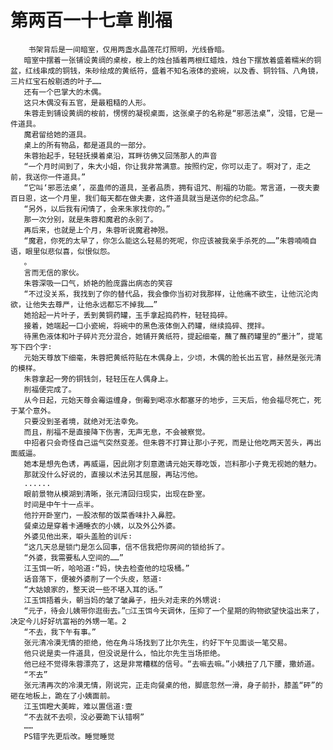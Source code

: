 # 第两百一十七章 削福
        书架背后是一间暗室，仅用两盏水晶莲花灯照明，光线昏暗。
       暗室中摆着一张铺设黄绸的桌桉，桉上的烛台插着两根红蜡烛，烛台下摆放着盛着糯米的铜盆，红线串成的铜钱，朱砂绘成的黄纸符，盛着不知名液体的瓷碗，以及香、铜铃铛、八角镜，三片红宝石般剔透的叶子……
       还有一个巴掌大的木偶。
       这只木偶没有五官，是最粗糙的人形。
       朱蓉走到铺设黄绸的桉前，愣愣的凝视桌面，这张桌子的名称是“邪恶法桌”，没错，它是一件道具。
       魔君留给她的道具。
       桌上的所有物品，都是道具的一部分。
       朱蓉抬起手，轻轻抚摸着桌沿，耳畔彷佛又回荡那人的声音
       “一个月时间到了，朱大小姐，你让我非常满意。按照约定，你可以走了。啊对了，走之前，我送你一件道具。”
       “它叫‘邪恶法桌’，巫蛊师的道具，圣者品质，拥有诅咒、削福的功能。常言道，一夜夫妻百日恩，这一个月里，我们每天都在做夫妻，这件道具就当是送你的纪念品。”
       “另外，以后我有闲情了，会来朱家找你的。”
       那一次分别，就是朱蓉和魔君的永别了。
       再后来，也就是上个月，朱蓉听说魔君神殒。
       “魔君，你死的太早了，你怎么能这么轻易的死呢，你应该被我亲手杀死的……”朱蓉喃喃自语，眼里似悲似喜，似恨似怨。
       。
       言而无信的家伙。
       朱蓉深吸一口气，娇艳的脸庞露出病态的笑容
       “不过没关系，我找到了你的替代品，我会像你当初对我那样，让他痛不欲生，让他沉沦肉欲，让他失去尊严，让他永远都忘不掉我……”
       她拾起一片叶子，丢到黄铜药罐，玉手拿起捣药杵，轻轻捣碎。
       接着，她端起一口小瓷碗，将碗中的黑色液体倒入药罐，继续捣碎、搅拌。
       待黑色液体和叶子碎片充分混合，她铺开黄纸符，提起细毫，蘸了蘸药罐里的“墨汁”，提笔写下四个字∶
       元始天尊放下细毫，朱蓉把黄纸符贴在木偶身上，少顷，木偶的脸长出五官，赫然是张元清的模样。
       朱蓉拿起一旁的铜钱剑，轻轻压在人偶身上。
       削福便完成了。
       从今日起，元始天尊会霉运缠身，倒霉到喝凉水都塞牙的地步，三天后，他会福尽死亡，死于某个意外。
       只要没到圣者境，就绝对无法幸免。
       而且，削福不是直接降下伤害，无声无息，不会被察觉。
       中招者只会奇怪自己运气突然变差。但朱蓉不打算让那小子死，而是让他吃两天苦头，再出面威逼。
       她本是想先色诱，再威逼，因此刚才刻意邀请元始天尊吃饭，岂料那小子竟无视她的魅力。
       那就没什么好说的，直接以术法另其屈服，再玷污他。
       ......
       眼前景物从模湖到清晰，张元清回归现实，出现在卧室。
       时间是中午十一点半。
       他拧开卧室门，一股浓郁的饭菜香味扑入鼻腔。
       餐桌边是穿着卡通睡衣的小姨，以及外公外婆。
       外婆见他出来，噼头盖脸的训斥∶
       “这几天总是锁门是怎么回事，信不信我把你房间的锁给拆了。
       “外婆，我需要私人空间的……”
       江玉饵一听，哈哈道∶“妈，快去检查他的垃圾桶。”
       话音落下，便被外婆削了一个头皮，怒道∶
       “大姑娘家的，整天说一些不堪入耳的话。”
       江玉饵捂着头，朝当妈的皱了皱鼻子，扭头对走来的外甥说∶
       “元子，待会儿姨带你逛街去。”□江玉饵今天调休，压抑了一个星期的购物欲望快溢出来了，决定今儿好好坑富裕的外甥一笔。2
       “不去，我下午有事。”
       张元清冷漠无情的拒绝，他在角斗场找到了比尔先生，约好下午见面谈一笔交易。
       他只说是卖一件道具，但没说是什么，怕比尔先生当场拒绝。
       他已经不觉得朱蓉漂亮了，这是非常糟糕的信号。“去嘛去嘛。”小姨扭了几下腰，撒娇道。
       “不去”
       张元清再次的冷漠无情，刚说完，正走向餐桌的他，脚底忽然一滑，身子前扑，膝盖“砰”的砸在地板上，跪在了小姨面前。
       江玉饵瞪大美眸，难以置信道∶壹
       “不去就不去呗，没必要跪下认错啊”
       ……
       PS错字先更后改。睡觉睡觉